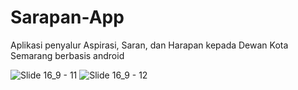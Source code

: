# Sarapan-App
Aplikasi penyalur Aspirasi, Saran, dan Harapan kepada Dewan Kota Semarang berbasis android

![Slide 16_9 - 11](https://github.com/KEVINGILBERTTODING/Sarapan-App/assets/79959818/fc07af27-4e9d-4cd5-82f2-51ade29c8a27)
![Slide 16_9 - 12](https://github.com/KEVINGILBERTTODING/Sarapan-App/assets/79959818/8014a0d5-5ff9-4a84-8322-223f6e483090)
